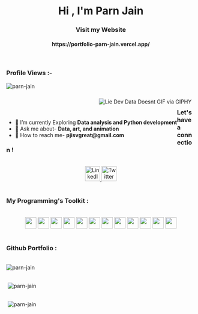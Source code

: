 ![]()
<h1 align="center">Hi , I'm Parn Jain</h1>

<h3 align="center">Visit my Website </h3>
<h4 align="center">https://portfolio-parn-jain.vercel.app/</h4>

<br>

<p align="right"> <h3>Profile Views :-</h3> <img src="https://komarev.com/ghpvc/?username=parn-jain&label=Profile%20views&color=0e75b6&style=flat"
    alt="parn-jain" /> 
  </p>
<div style="float: right; margin: 10px;">
  <img src="https://media.giphy.com/media/LaVp0AyqR5bGsC5Cbm/giphy.gif" alt="Lie Dev Data Doesnt GIF via GIPHY">
</div>

<div style="float: left;">
  <p align="left">
    <a href="https://twitter.com/" target="blank">
      <img src="https://img.shields.io/twitter/follow/?logo=twitter&style=for-the-badge" alt="" />
    </a>
  </p>
  <ul>
    <li>🔎 I’m currently Exploring <strong>Data analysis and Python development</strong></li>
    <li>💬 Ask me about- <strong>Data, art, and animation</strong></li>
    <li>📩 How to reach me- <strong>pjisvgreat@gmail.com</strong></li>
  </ul>
</div>



<h1></h1>


### Let's have a connection !

<br>
<div id="badges" align="center">
 <a href="https://www.linkedin.com/in/parn--jain/">
    <img src="https://cdn-icons-png.flaticon.com/512/1383/1383262.png" height=40px width=40px alt="LinkedIn Badge"/>
  </a>
  
  <a href="https://x.com/ParnJain">
    <img src="https://cdn-icons-png.flaticon.com/512/5968/5968830.png" height=40px width=40px alt="Twitter Badge"/>
  </a>

</div>

<h1></h1>

### My Programming's Toolkit :

<br>

<div align="center"> 
<img src="https://cdn-icons-png.flaticon.com/512/919/919852.png" height="30" width="30">
<img src="https://cdn-icons-png.flaticon.com/128/6132/6132222.png" height="30" width="30">
<img src="https://cdn-icons-png.flaticon.com/512/888/888859.png" height="30" width="30">
<img src="https://cdn-icons-png.flaticon.com/128/5968/5968242.png" height="30" width="30">
<img src="https://cdn-icons-png.flaticon.com/512/4726/4726005.png" height="30" width="30">
<img src="https://cdn-icons-png.flaticon.com/128/9307/9307630.png" height="30" width="30">
<img src="https://cdn-icons-png.flaticon.com/512/15466/15466163.png" height="30" width="30">
<img src="https://cdn.iconscout.com/icon/free/png-256/heroku-3521485-2944929.png" height="30" width="30">
<img src="hhttps://cdn-icons-png.flaticon.com/128/5968/5968520.png" height="30" width="30">
<img src="https://cdn-icons-png.flaticon.com/128/5968/5968472.png" height="30" width="30">
<img src="https://cdn-icons-png.flaticon.com/128/5968/5968428.png" height="30" width="30">
<img src="https://cdn-icons-png.flaticon.com/128/5968/5968435.png" height="30" width="30">

</div>
<h1></h1>



### Github Portfolio :

<br>

<table cellpadding="0">
<tr style="padding: 0">
<img src="https://github-readme-stats.vercel.app/api/top-langs?username=parn-jain&show_icons=true&locale=en&layout=compact&theme=github_dark" alt="parn-jain" />
</tr>
</table>


<table cellpadding="0">
<tr style="padding: 0">
&nbsp;<img src="https://github-readme-stats.vercel.app/api?username=parn-jain&show_icons=true&locale=en&theme=github_dark"" alt="parn-jain" />
</tr>
</table>


<table cellpadding="0">
<tr style="padding: 0">
&nbsp;<img src="https://github-readme-streak-stats.herokuapp.com/?user=parn-jain&&theme=dark"" alt="parn-jain" />
</tr>
</table>

<h1></h1>
